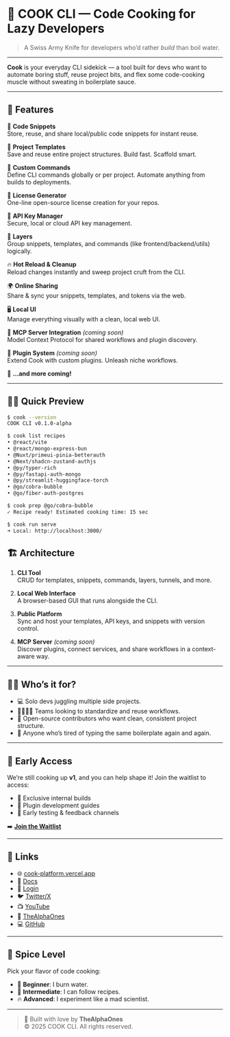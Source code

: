 # 🍳 COOK CLI — Code Cooking for Lazy Developers

> A Swiss Army Knife for developers who’d rather *build* than boil water.

---

**Cook** is your everyday CLI sidekick — a tool built for devs who want to automate boring stuff, reuse project bits, and flex some code-cooking muscle without sweating in boilerplate sauce.

---

## 🚀 Features

🍝 **Code Snippets**  
Store, reuse, and share local/public code snippets for instant reuse.

🍱 **Project Templates**  
Save and reuse entire project structures. Build fast. Scaffold smart.

🔧 **Custom Commands**  
Define CLI commands globally or per project. Automate anything from builds to deployments.

📜 **License Generator**  
One-line open-source license creation for your repos.

🔐 **API Key Manager**  
Secure, local or cloud API key management.

🧅 **Layers**  
Group snippets, templates, and commands (like frontend/backend/utils) logically.

🔥 **Hot Reload & Cleanup**  
Reload changes instantly and sweep project cruft from the CLI.

🌍 **Online Sharing**  
Share & sync your snippets, templates, and tokens via the web.

🖥️ **Local UI**  
Manage everything visually with a clean, local web UI.

🧠 **MCP Server Integration** *(coming soon)*  
Model Context Protocol for shared workflows and plugin discovery.

🔌 **Plugin System** *(coming soon)*  
Extend Cook with custom plugins. Unleash niche workflows.

🎉 **...and more coming!**

---

## 🧑‍🍳 Quick Preview

```bash
$ cook --version
COOK CLI v0.1.0-alpha

$ cook list recipes
• @react/vite
• @react/mongo-express-bun
• @Nuxt/primeui-pinia-betterauth
• @Next/shadcn-zustand-authjs
• @py/typer-rich
• @py/fastapi-auth-mongo
• @py/streamlit-huggingface-torch
• @go/cobra-bubble
• @go/fiber-auth-postgres
```

```bash
$ cook prep @go/cobra-bubble
✓ Recipe ready! Estimated cooking time: 15 sec
```

```bash
$ cook run serve
➜ Local: http://localhost:3000/
```

## 🏗️ Architecture

1. **CLI Tool**  
   CRUD for templates, snippets, commands, layers, tunnels, and more.

2. **Local Web Interface**  
   A browser-based GUI that runs alongside the CLI.

3. **Public Platform**  
   Sync and host your templates, API keys, and snippets with version control.

4. **MCP Server** *(coming soon)*  
   Discover plugins, connect services, and share workflows in a context-aware way.

---

## 🧑‍💻 Who’s it for?

- 💻 Solo devs juggling multiple side projects.
- 👨‍👩‍👧‍👦 Teams looking to standardize and reuse workflows.
- 🤝 Open-source contributors who want clean, consistent project structure.
- 😤 Anyone who’s tired of typing the same boilerplate again and again.

---

## 🐣 Early Access

We’re still cooking up **v1**, and you can help shape it! Join the waitlist to access:

- 🔐 Exclusive internal builds  
- 📖 Plugin development guides  
- 🧪 Early testing & feedback channels  

➡️ [**Join the Waitlist**](https://cook-platform.vercel.app)

---

## 🔗 Links

- 🌐 [cook-platform.vercel.app](https://cook-platform.vercel.app)
- 🧠 [Docs](https://cook-platform.vercel.app/app)
- 🔐 [Login](https://cook-platform.vercel.app/login)
- 🐦 [Twitter/X](https://x.com/TheNormVg)
- 📺 [YouTube](https://youtube.com/@thenormvg)
- 🧪 [TheAlphaOnes](https://thealphaones.com)
- 💻 [GitHub](https://github.com/TheAlphaOnes/cook)

---

## 🧂 Spice Level

Pick your flavor of code cooking:

- 🍼 **Beginner**: I burn water.
- 🍳 **Intermediate**: I can follow recipes.
- 🔥 **Advanced**: I experiment like a mad scientist.

---

> 💬 Built with love by **TheAlphaOnes**  
> © 2025 COOK CLI. All rights reserved.
